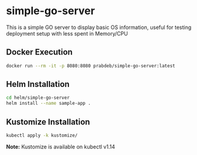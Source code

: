 # simple-go-server

This is a simple GO server to display basic OS information, useful for testing deployment setup with less spent in Memory/CPU

## Docker Execution

```sh
docker run --rm -it -p 8080:8080 prabdeb/simple-go-server:latest
```

## Helm Installation

```sh
cd helm/simple-go-server
helm install --name sample-app .
```

## Kustomize Installation

```sh
kubectl apply -k kustomize/
```

**Note:** Kustomize is available on kubectl v1.14